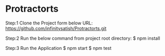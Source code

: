 # Protractorts

Step:1
Clone the Project form below URL:
https://github.com/infinitysatish/Protractorts.git


Step:2
Run the below command from project root directory:
$ npm install

Step:3
Run the Application
$ npm start
$ npm test
